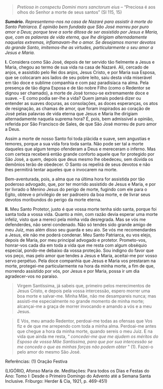> *Pretiosa in conspectu Domini mors sanctorum eius* – “Preciosa é aos olhos do Senhor a morte de seus santos” (Sl 115, 15)

***Sumário.** Representemo-nos na casa de Nazaré para assistir à morte do Santo Patriarca. É opinião bem fundada que São José morreu por puro amor a Deus; porque teve a sorte ditosa de ser assistido por Jesus e Maria, que, com as palavras de vida eterna, que lhe dirigiam alternadamente naquelas extremas, inflamavam-lhe o amor. Se desejamos morrer devotos do grande Santo, imitemos-lhe as virtudes, particularmente o seu amor a Jesus e Maria.* 

**I.** Considera como São José, depois de ter servido tão fielmente a Jesus e Maria, chegou ao termo de sua vida na casa de Nazaré. Ali, cercado de anjos, e assistido pelo Rei dos anjos, Jesus Cristo, e por Maria sua Esposa, que se colocaram aos lados de seu pobre leito, saiu desta vida miserável em tão doce e sublime companhia e com paz paradisíaca na alma. Pela presença de tão digna Esposa e de tão nobre Filho (como o Redentor se dignou ser chamado), a morte de José tornou-se extremamente doce e suave. – E como podia ser-lhe a vida? Quem jamais poderá dizer ou entender as suaves doçuras, as consolações, as doces esperanças, os atos de resignação, as chamas de amor, que foram inspirados ao coração de José pelas palavras de vida eterna que Jesus e Maria lhe dirigiam alternadamente naquela suprema hora? É, pois, bem admissível a opinião, referida por São Francisco de Sales, de que São José morreu de puro amor a Deus.

Assim a morte de nosso Santo foi toda plácida e suave, sem angustias e temores, porque a sua vida fora toda santa. Não pode ser tal a morte daqueles que algum tempo ofenderam a Deus e mereceram o inferno. Mas com certeza receberá então grande conforto aquele que for protegido por São José, a quem, depois que deus mesmo lhe obedeceu, sem dúvida os demônios terão de obedecer. O Santo os repelirá de seus devotos e não lhes permitirá tentar aqueles que o invocarem na morte.

Bem-aventurada, pois, a alma que na última hora for assistida por tão poderoso advogado, que, por ter morrido assistido de Jesus e Maria, e por ter livrado o Menino Jesus do perigo de morte, fugindo com ele para o Egito, obteve o privilégio de ser padroeiro da boa morte, e de livrar seus devotos moribundos do perigo da morte eterna.

**II.** Meu Santo Protetor, justo é que vossa morte tenha sido santa, porque foi santa toda a vossa vida. Quanto a mim, com razão devia esperar uma morte infeliz, visto que a mereci pela minha vida desregrada. Mas se vós me defenderdes, não serei condenado. Não só tendes sido grande amigo de meu Juiz, mas além disso seu guarda e seu aio. Se vós me recomendardes a Jesus, ele não me poderá condenar. Meu Santo Patriarca, eu vos elejo, depois de Maria, por meu principal advogado e protetor. Prometo-vos, honrar-vos cada dia em toda a vida que me resta com algum obséquio especial, pondo-me debaixo da vossa proteção. Sou indigno do favor que vos peço, mas pelo amor que tendes a Jesus e Maria, aceitai-me por vosso servo perpétuo. Pela doce companhia que Jesus e Maria vos prestaram na morte, protegei-me particularmente na hora da minha morte, a fim de que, morrendo assistido por vós, por Jesus e por Maria, possa ir um dia agradecer-vos no paraíso.

> Virgem Santíssima, já sabeis que, primeiro pelos merecimentos de Jesus Cristo, e depois pela vossa intercessão, espero morrer uma boa morte e salvar-me. Minha Mãe, não me desampareis nunca; mas assisti-me especialmente no grande momento de minha morte; alcançai-me a graça de morrer invocando e amando a vós e a meu Jesus.

> E Vós, meu amado Redentor, perdoai-me todas as ofensas que Vos fiz e de que me arrependo com toda a minha alma. Perdoai-me antes que chegue a hora da minha morte, quando sereis o meu Juiz. E na vida que ainda me resta, “ *concedei-me que me ajudem os méritos do Esposo de vossa Mãe Santíssima, para que por sua intercessão se me conceda o que as minhas forças não podem obter* ” (1). Fazei-o pelo amor do mesmo São José.

Referências: (1) Oração Festiva

(LIGÓRIO, Afonso Maria de. Meditações: Para todos os Dias e Festas do Ano: Tomo I: Desde o Primeiro Domingo do Advento até a Semana Santa Inclusive. Friburgo: Herder & Cia, 1921, p. 469-451)